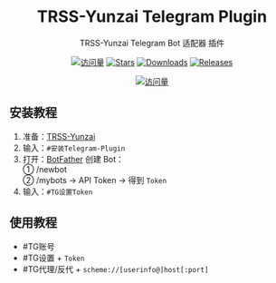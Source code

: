 <div align="center">

# TRSS-Yunzai Telegram Plugin

TRSS-Yunzai Telegram Bot 适配器 插件

[![访问量](https://visitor-badge.glitch.me/badge?page_id=TimeRainStarSky.Yunzai-Telegram-Plugin&right_color=red&left_text=访%20问%20量)](https://github.com/TimeRainStarSky/Yunzai-Telegram-Plugin)
[![Stars](https://img.shields.io/github/stars/TimeRainStarSky/Yunzai-Telegram-Plugin?color=yellow&label=收藏)](../../stargazers)
[![Downloads](https://img.shields.io/github/downloads/TimeRainStarSky/Yunzai-Telegram-Plugin/total?color=blue&label=下载)](../../archive/main.tar.gz)
[![Releases](https://img.shields.io/github/v/release/TimeRainStarSky/Yunzai-Telegram-Plugin?color=green&label=发行版)](../../releases/latest)

[![访问量](https://profile-counter.glitch.me/TimeRainStarSky-Yunzai-Telegram-Plugin/count.svg)](https://github.com/TimeRainStarSky/Yunzai-Telegram-Plugin)

</div>

## 安装教程

1. 准备：[TRSS-Yunzai](../../../Yunzai)
2. 输入：`#安装Telegram-Plugin`
3. 打开：[BotFather](https://t.me/BotFather) 创建 Bot：  
① /newbot  
② /mybots → API Token → 得到 `Token`  
4. 输入：`#TG设置Token`

## 使用教程

- #TG账号
- #TG设置 + `Token`
- #TG代理/反代 + `scheme://[userinfo@]host[:port]`